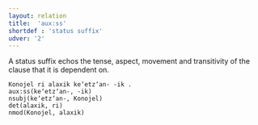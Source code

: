 ```yaml
---
layout: relation
title:  'aux:ss'
shortdef : 'status suffix'
udver: '2'
---
```


A status suffix echos the tense, aspect, movement and transitivity of 
the clause that it is dependent on.

~~~ sdparse
Konojel ri alaxik keʼetzʼan- -ik .
aux:ss(keʼetzʼan-, -ik)
nsubj(keʼetzʼan-, Konojel)
det(alaxik, ri)
nmod(Konojel, alaxik)
~~~

